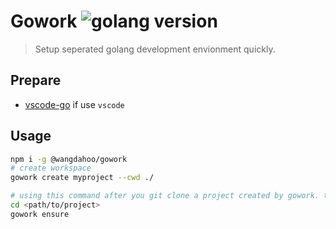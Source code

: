 # Gowork ![golang version](https://img.shields.io/badge/go-1.12%2B-9cf.svg)

> Setup seperated golang development envionment quickly.

## Prepare
- [vscode-go](https://github.com/Microsoft/vscode-go) if use `vscode`

## Usage

```bash
npm i -g @wangdahoo/gowork
# create workspace
gowork create myproject --cwd ./

# using this command after you git clone a project created by gowork. to ensure your pkgset and link your project to GOPATH.
cd <path/to/project>
gowork ensure
```
